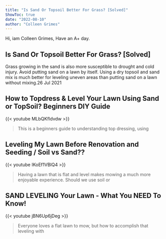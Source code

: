 ```yaml
---
title: "Is Sand Or Topsoil Better For Grass? [Solved]"
ShowToc: true 
date: "2022-08-10"
author: "Colleen Grimes" 
---
```


Hi, iam Colleen Grimes, Have an A+ day.
## Is Sand Or Topsoil Better For Grass? [Solved]
Grass growing in the sand is also more susceptible to drought and cold injury. Avoid putting sand on a lawn by itself. Using a dry topsoil and sand mix is much better for leveling uneven areas than putting sand on a lawn without mixing.26 Jul 2021

## How to Topdress & Level Your Lawn Using Sand or TopSoil?  Beginners DIY Guide
{{< youtube MLbQKfldvdw >}}
>This is a beginners guide to understanding top dressing, using 

## Leveling My Lawn Before Renovation and Seeding / Soil vs Sand??
{{< youtube IKoEf1VBlQ4 >}}
>Having a lawn that is flat and level makes mowing a much more enjoyable experience. Should we use soil or 

## SAND LEVELING Your Lawn - What You NEED To Know!
{{< youtube jBN6Up6jDeg >}}
>Everyone loves a flat lawn to mow, but how to accomplish that leveling with 

